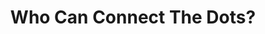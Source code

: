 ---
layout: post
type: episode
title: Who Can Connect The Dots?
epnumber: 16
section: 0
description: Craig Irving and I exchange our views on the terrible trends around the world&colon; propaganda in mainstream news media, censorship in social media, fascist actions by many governments, disinformation campaigns, etc. It is difficult not to conclude that behind such seemingly random happenings is a global central force with its own ideology and agenda for humanity as a whole.
image: /images/banners/ep16banner.jpg
audio: Ep-16-Who-Can-Connect-The-Dots-epmmmh
video: Ep16-Who-Can-Connect-The-Dots
transcript: 0
speakers: [Craig Irving, William Blacoe]
categories: [fascism, current events, global trends]
tags: []
comments: true
---